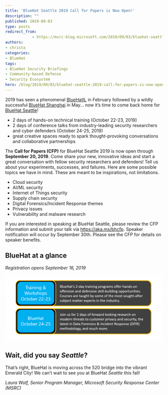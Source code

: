 ```yaml
---
title: 'BlueHat Seattle 2019 Call for Papers is Now Open!'
description: ""
published: 2019-09-03
type: posts
redirect_from:
            - https://msrc-blog.microsoft.com/2019/09/03/bluehat-seattle-2019-call-for-papers-is-now-open/
authors:
- christa
categories:
- BlueHat
tags:
- BlueHat Security Briefings
- Community-based Defense
- Security Ecosystem
hero: /blog/2019/09/03/bluehat-seattle-2019-call-for-papers-is-now-open/img/wp-content-uploads-2019-09-image-2-1024x431.png
---
```

2019 has seen a phenomenal [BlueHatIL](https://www.bluehatil.com/) in February followed by a wildly successful [BlueHat Shanghai](https://www.microsoft.com/china/bluehatshanghai/2019/) in May… now it’s time to come back home for [BlueHat Seattle](https://www.microsoft.com/en-us/msrc/bluehat-conference)!

- 2 days of hands-on technical training (October 22-23, 2019)
- 2 days of conference talks from industry-leading security researchers and cyber defenders (October 24-25, 2019)
- great creative spaces ready to spark thought-provoking conversations and collaborative partnerships

The **Call for Papers (CFP)** for BlueHat Seattle 2019 is now open through **September 20, 2019**. Come share your new, innovative ideas and start a great conversation with fellow security researchers and defenders! Tell us about your experiments, successes, and failures. Here are some possible topics we have in mind. These are meant to be inspirations, not limitations.

- Cloud security
- AI/ML security
- Internet of Things security
- Supply chain security
- Digital Forensics/Incident Response themes
- Privacy issues
- Vulnerability and malware research

If you are interested in speaking at BlueHat Seattle, please review the CFP information and submit your talk via <https://aka.ms/bhcfp>. Speaker notification will occur by September 30th. Please see the CFP for details on speaker benefits.

## **BlueHat at a glance**

_Registration opens September 16, 2019_

![](./img/wp-content-uploads-2019-09-image-2-1024x431.png)

## **Wait, did you say _Seattle_?**

That’s right, BlueHat is moving across the 520 bridge into the vibrant Emerald City! We can’t wait to see you at BlueHat _Seattle_ this fall!

_Laura Wolf, Senior Program Manager, Microsoft Security Response Center (MSRC)_
